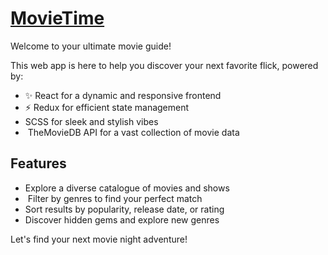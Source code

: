 # [MovieTime](https://movietime-delta.vercel.app/)  

Welcome to your ultimate movie guide! 

This web app is here to help you discover your next favorite flick, powered by:

- ✨ React for a dynamic and responsive frontend
- ⚡ Redux for efficient state management
-  SCSS for sleek and stylish vibes
- ️ TheMovieDB API for a vast collection of movie data

## Features

-  Explore a diverse catalogue of movies and shows
- ️ Filter by genres to find your perfect match
-  Sort results by popularity, release date, or rating
-  Discover hidden gems and explore new genres

Let's find your next movie night adventure! ️
